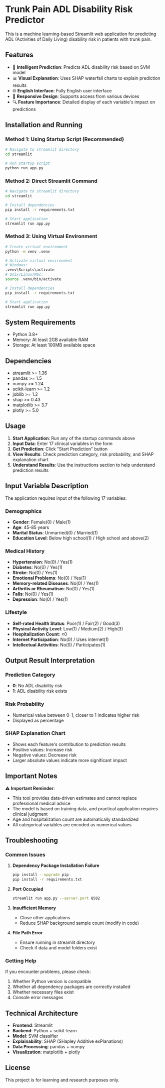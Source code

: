 # Trunk Pain ADL Disability Risk Predictor

This is a machine learning-based Streamlit web application for predicting ADL (Activities of Daily Living) disability risk in patients with trunk pain.

## Features

- 🎯 **Intelligent Prediction**: Predicts ADL disability risk based on SVM model
- 📊 **Visual Explanation**: Uses SHAP waterfall charts to explain prediction results
- 🌐 **English Interface**: Fully English user interface
- 📱 **Responsive Design**: Supports access from various devices
- 🔍 **Feature Importance**: Detailed display of each variable's impact on predictions

## Installation and Running

### Method 1: Using Startup Script (Recommended)

```bash
# Navigate to streamlit directory
cd streamlit

# Run startup script
python run_app.py
```

### Method 2: Direct Streamlit Command

```bash
# Navigate to streamlit directory
cd streamlit

# Install dependencies
pip install -r requirements.txt

# Start application
streamlit run app.py
```

### Method 3: Using Virtual Environment

```bash
# Create virtual environment
python -m venv .venv

# Activate virtual environment
# Windows:
.venv\Scripts\activate
# Unix/Linux/Mac:
source .venv/bin/activate

# Install dependencies
pip install -r requirements.txt

# Start application
streamlit run app.py
```

## System Requirements

- Python 3.8+
- Memory: At least 2GB available RAM
- Storage: At least 100MB available space

## Dependencies

- streamlit >= 1.36
- pandas >= 1.5
- numpy >= 1.24
- scikit-learn >= 1.2
- joblib >= 1.2
- shap >= 0.43
- matplotlib >= 3.7
- plotly >= 5.0

## Usage

1. **Start Application**: Run any of the startup commands above
2. **Input Data**: Enter 17 clinical variables in the form
3. **Get Prediction**: Click "Start Prediction" button
4. **View Results**: Check prediction category, risk probability, and SHAP explanation chart
5. **Understand Results**: Use the instructions section to help understand prediction results

## Input Variable Description

The application requires input of the following 17 variables:

### Demographics
- **Gender**: Female(0) / Male(1)
- **Age**: 45-85 years
- **Marital Status**: Unmarried(0) / Married(1)
- **Education Level**: Below high school(1) / High school and above(2)

### Medical History
- **Hypertension**: No(0) / Yes(1)
- **Diabetes**: No(0) / Yes(1)
- **Stroke**: No(0) / Yes(1)
- **Emotional Problems**: No(0) / Yes(1)
- **Memory-related Diseases**: No(0) / Yes(1)
- **Arthritis or Rheumatism**: No(0) / Yes(1)
- **Falls**: No(0) / Yes(1)
- **Depression**: No(0) / Yes(1)

### Lifestyle
- **Self-rated Health Status**: Poor(1) / Fair(2) / Good(3)
- **Physical Activity Level**: Low(1) / Medium(2) / High(3)
- **Hospitalization Count**: ≥0
- **Internet Participation**: No(0) / Uses internet(1)
- **Intellectual Activities**: No(0) / Participates(1)

## Output Result Interpretation

### Prediction Category
- **0**: No ADL disability risk
- **1**: ADL disability risk exists

### Risk Probability
- Numerical value between 0-1, closer to 1 indicates higher risk
- Displayed as percentage

### SHAP Explanation Chart
- Shows each feature's contribution to prediction results
- Positive values: Increase risk
- Negative values: Decrease risk
- Larger absolute values indicate more significant impact

## Important Notes

⚠️ **Important Reminder**:
- This tool provides data-driven estimates and cannot replace professional medical advice
- The model is based on training data, and practical application requires clinical judgment
- Age and hospitalization count are automatically standardized
- All categorical variables are encoded as numerical values

## Troubleshooting

### Common Issues

1. **Dependency Package Installation Failure**
   ```bash
   pip install --upgrade pip
   pip install -r requirements.txt
   ```

2. **Port Occupied**
   ```bash
   streamlit run app.py --server.port 8502
   ```

3. **Insufficient Memory**
   - Close other applications
   - Reduce SHAP background sample count (modify in code)

4. **File Path Error**
   - Ensure running in streamlit directory
   - Check if data and model folders exist

### Getting Help

If you encounter problems, please check:
1. Whether Python version is compatible
2. Whether all dependency packages are correctly installed
3. Whether necessary files exist
4. Console error messages

## Technical Architecture

- **Frontend**: Streamlit
- **Backend**: Python + scikit-learn
- **Model**: SVM classifier
- **Explainability**: SHAP (SHapley Additive exPlanations)
- **Data Processing**: pandas + numpy
- **Visualization**: matplotlib + plotly

## License

This project is for learning and research purposes only.
